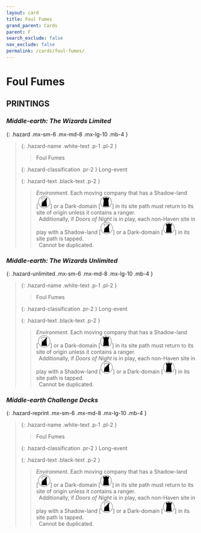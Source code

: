 ```yaml
---
layout: card
title: Foul Fumes
grand_parent: Cards
parent: F
search_exclude: false
nav_exclude: false
permalink: /cards/foul-fumes/
---
```


# Foul Fumes


## PRINTINGS


### _Middle-earth: The Wizards Limited_

{: .hazard .mx-sm-6 .mx-md-8 .mx-lg-10 .mb-4 }
> {: .hazard-name .white-text .p-1 .pl-2 }
> > <div class="hazard-mp"></div>
> > <div class="card-name">Foul Fumes</div>
>
> {: .hazard-classification .pr-2 }
> Long-event
>
> {: .hazard-text .black-text .p-2 }
> > _Environment._ Each moving company that has a Shadow-land <nobr>[<img src="/assets/images/shadow-land.svg">]</nobr> or a Dark-domain <nobr>[<img src="/assets/images/dark-domain.svg">]</nobr> in its site path must return to its site of origin unless it contains a ranger. <br>&ensp;Additionally, if _Doors of Night_ is in play, each non-Haven site in play with a Shadow-land <nobr>[<img src="/assets/images/shadow-land.svg">]</nobr> or a Dark-domain <nobr>[<img src="/assets/images/dark-domain.svg">]</nobr> in its site path is tapped. <br>&ensp;Cannot be duplicated. 
>



### _Middle-earth: The Wizards Unlimited_

{: .hazard-unlimited .mx-sm-6 .mx-md-8 .mx-lg-10 .mb-4 }
> {: .hazard-name .white-text .p-1 .pl-2 }
> > <div class="hazard-mp"></div>
> > <div class="card-name">Foul Fumes</div>
>
> {: .hazard-classification .pr-2 }
> Long-event
>
> {: .hazard-text .black-text .p-2 }
> > _Environment._ Each moving company that has a Shadow-land <nobr>[<img src="/assets/images/shadow-land.svg">]</nobr> or a Dark-domain <nobr>[<img src="/assets/images/dark-domain.svg">]</nobr> in its site path must return to its site of origin unless it contains a ranger. <br>&ensp;Additionally, if _Doors of Night_ is in play, each non-Haven site in play with a Shadow-land <nobr>[<img src="/assets/images/shadow-land.svg">]</nobr> or a Dark-domain <nobr>[<img src="/assets/images/dark-domain.svg">]</nobr> in its site path is tapped. <br>&ensp;Cannot be duplicated. 
>

### _Middle-earth Challenge Decks_

{: .hazard-reprint .mx-sm-6 .mx-md-8 .mx-lg-10 .mb-4 }
> {: .hazard-name .white-text .p-1 .pl-2 }
> > <div class="hazard-mp"></div>
> > <div class="card-name">Foul Fumes</div>
>
> {: .hazard-classification .pr-2 }
> Long-event
>
> {: .hazard-text .black-text .p-2 }
> > _Environment._ Each moving company that has a Shadow-land <nobr>[<img src="/assets/images/shadow-land.svg">]</nobr> or a Dark-domain <nobr>[<img src="/assets/images/dark-domain.svg">]</nobr> in its site path must return to its site of origin unless it contains a ranger. <br>&ensp;Additionally, if _Doors of Night_ is in play, each non-Haven site in play with a Shadow-land <nobr>[<img src="/assets/images/shadow-land.svg">]</nobr> or a Dark-domain <nobr>[<img src="/assets/images/dark-domain.svg">]</nobr> in its site path is tapped. <br>&ensp;Cannot be duplicated. 
>
